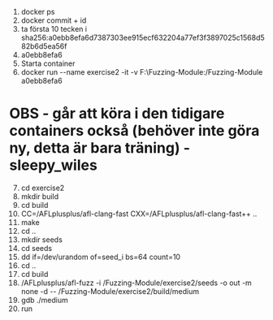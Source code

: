1. docker ps
2. docker commit + id
3. ta första 10 tecken i sha256:a0ebb8efa6d7387303ee915ecf632204a77ef3f3897025c1568d582b6d5ea56f
4. a0ebb8efa6
5. Starta container
6. docker run --name exercise2 -it -v F:\Fuzzing-Module:/Fuzzing-Module a0ebb8efa6

# OBS - går att köra i den tidigare containers också (behöver inte göra ny, detta är bara träning) - sleepy_wiles

7. cd exercise2
8. mkdir build
9. cd build
10. CC=/AFLplusplus/afl-clang-fast CXX=/AFLplusplus/afl-clang-fast++ ..
11. make
12. cd ..
13. mkdir seeds
14. cd seeds
15. dd if=/dev/urandom of=seed_i bs=64 count=10
16. cd ..
17. cd build
18. /AFLplusplus/afl-fuzz -i /Fuzzing-Module/exercise2/seeds -o out -m none -d -- /Fuzzing-Module/exercise2/build/medium
19. gdb ./medium
20. run
